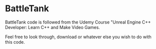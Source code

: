 # BattleTank
BattleTank code is followed from the Udemy Course "Unreal Engine C++ Developer: Learn C++ and Make Video Games.

Feel free to look through, download or whatever else you wish to do with this code.
